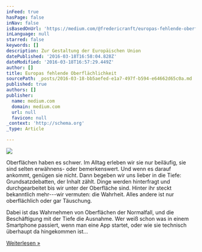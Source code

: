 ```yaml
---
inFeed: true
hasPage: false
inNav: false
isBasedOnUrl: 'https://medium.com/@fredericranft/europas-fehlende-oberfl%C3%A4chlichkeit-c94747246b70#.ehvxbx1w0'
inLanguage: null
starred: false
keywords: []
description: Zur Gestaltung der Europäischen Union
datePublished: '2016-03-18T16:58:04.828Z'
dateModified: '2016-03-18T16:57:29.449Z'
author: []
title: Europas fehlende Oberflächlichkeit
sourcePath: _posts/2016-03-18-bb5aefed-e1a7-497f-b594-e64662d65c0a.md
published: true
authors: []
publisher:
  name: medium.com
  domain: medium.com
  url: null
  favicon: null
_context: 'http://schema.org'
_type: Article

---
```

![](https://cdn-images-1.medium.com/max/2000/1*WjwkJyhi_-zyYkVjAQISCQ.jpeg)

Oberflächen haben es schwer. Im Alltag erleben wir sie nur beiläufig, sie sind selten erwähnens- oder bemerkenswert. Und wenn es darauf ankommt, genügen sie nicht. Dann begeben wir uns lieber in die Tiefe: Grundsatzdebatten, der Inhalt zählt. Dinge werden hinterfragt und durchgearbeitet bis wir unter der Oberfläche sind. Hinter ihr steckt bekanntlich mehr---wir vermuten: die Wahrheit. Alles andere ist nur oberflächlich oder gar Täuschung.

Dabei ist das Wahrnehmen von Oberflächen der Normalfall, und die Beschäftigung mit der Tiefe die Ausnahme. Wer weiß schon was in einem Smartphone passiert, wenn man eine App startet, oder wie sie technisch überhaupt da hingekommen ist...

[Weiterlesen »][0]

[0]: https://medium.com/@fredericranft/europas-fehlende-oberfl%C3%A4chlichkeit-c94747246b70#.v9nk521ex "Design der EU: Europas fehlende Oberflächlichkeit"